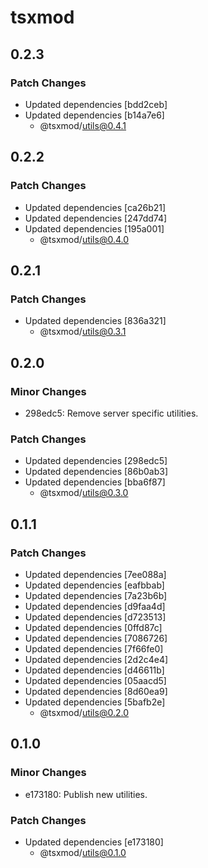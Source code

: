 # tsxmod

## 0.2.3

### Patch Changes

- Updated dependencies [bdd2ceb]
- Updated dependencies [b14a7e6]
  - @tsxmod/utils@0.4.1

## 0.2.2

### Patch Changes

- Updated dependencies [ca26b21]
- Updated dependencies [247dd74]
- Updated dependencies [195a001]
  - @tsxmod/utils@0.4.0

## 0.2.1

### Patch Changes

- Updated dependencies [836a321]
  - @tsxmod/utils@0.3.1

## 0.2.0

### Minor Changes

- 298edc5: Remove server specific utilities.

### Patch Changes

- Updated dependencies [298edc5]
- Updated dependencies [86b0ab3]
- Updated dependencies [bba6f87]
  - @tsxmod/utils@0.3.0

## 0.1.1

### Patch Changes

- Updated dependencies [7ee088a]
- Updated dependencies [eafbbab]
- Updated dependencies [7a23b6b]
- Updated dependencies [d9faa4d]
- Updated dependencies [d723513]
- Updated dependencies [0ffd87c]
- Updated dependencies [7086726]
- Updated dependencies [7f66fe0]
- Updated dependencies [2d2c4e4]
- Updated dependencies [d46611b]
- Updated dependencies [05aacd5]
- Updated dependencies [8d60ea9]
- Updated dependencies [5bafb2e]
  - @tsxmod/utils@0.2.0

## 0.1.0

### Minor Changes

- e173180: Publish new utilities.

### Patch Changes

- Updated dependencies [e173180]
  - @tsxmod/utils@0.1.0
